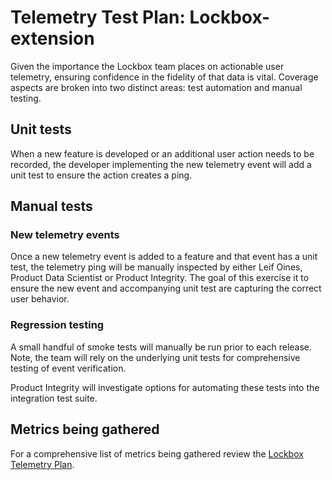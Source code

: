 # Telemetry Test Plan: Lockbox-extension

Given the importance the Lockbox team places on actionable user telemetry, ensuring confidence in the fidelity of that data is vital. Coverage aspects are broken into two distinct areas: test automation and manual testing.

## Unit tests
When a new feature is developed or an additional user action needs to be recorded, the developer implementing the new telemetry event will add a unit test to ensure the action creates a ping.

## Manual tests
### New telemetry events
Once a new telemetry event is added to a feature and that event has a unit test, the telemetry ping will be manually inspected by either Leif Oines, Product Data Scientist or Product Integrity. The goal of this exercise it to ensure the new event and accompanying unit test are capturing the correct user behavior.

### Regression testing
A small handful of smoke tests will manually be run prior to each release. Note, the team will rely on the underlying unit tests for comprehensive testing of event verification.

Product Integrity will investigate options for automating these tests into the integration test suite. 

## Metrics being gathered

For a comprehensive list of metrics being gathered review the [Lockbox Telemetry Plan](https://github.com/mozilla-lockbox/lockbox-extension/blob/telemetry_leif/docs/metrics.md#list-of-events-currently-recorded).